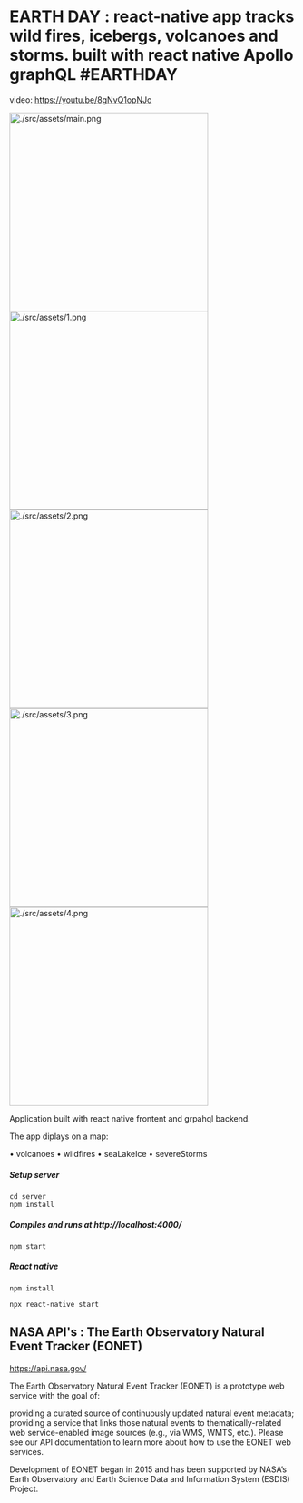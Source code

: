 # EARTH DAY : react-native app tracks wild fires, icebergs, volcanoes and storms. built with react native Apollo graphQL #EARTHDAY

video: https://youtu.be/8gNvQ1opNJo

<img src="./src/assets/main.png" width="350" alt="./src/assets/main.png">
<img src="./src/assets/1.png" width="350" alt="./src/assets/1.png">
<img src="./src/assets/2.png" width="350" alt="./src/assets/2.png">
<img src="./src/assets/3.png" width="350" alt="./src/assets/3.png">
<img src="./src/assets/4.png" width="350" alt="./src/assets/4.png">

Application built with react native frontent and grpahql backend.

The app diplays on a map:

• volcanoes
• wildfires
• seaLakeIce
• severeStorms

##### Setup server

```
cd server
npm install
```

##### Compiles and runs at http://localhost:4000/

```
npm start
```

##### React native

```
npm install

npx react-native start
```

## NASA API's : The Earth Observatory Natural Event Tracker (EONET)

https://api.nasa.gov/

The Earth Observatory Natural Event Tracker (EONET) is a prototype web service with the goal of:

providing a curated source of continuously updated natural event metadata; providing a service that links those natural events to thematically-related web service-enabled image sources (e.g., via WMS, WMTS, etc.). Please see our API documentation to learn more about how to use the EONET web services.

Development of EONET began in 2015 and has been supported by NASA’s Earth Observatory and Earth Science Data and Information System (ESDIS) Project.

